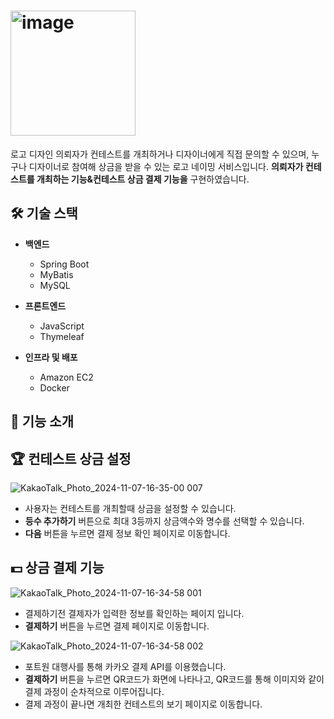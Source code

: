 # <img width="200" alt="image" src="https://github.com/user-attachments/assets/cb614de8-b69b-4e70-b68f-a9be8f2709c6">

로고 디자인 의뢰자가 컨테스트를 개최하거나 디자이너에게 직접 문의할 수 있으며, 누구나 디자이너로 참여해 상금을 받을 수 있는 로고 네이밍 서비스입니다. **의뢰자가 컨테스트를 개최하는 기능&컨테스트 상금 결제 기능을** 구현하였습니다. 

## 🛠️ 기술 스택

- **백엔드**
  - Spring Boot
  - MyBatis
  - MySQL

- **프론트엔드**
  - JavaScript
  - Thymeleaf

- **인프라 및 배포**
  - Amazon EC2
  - Docker

## 🚀 기능 소개


## 🏆 컨테스트 상금 설정

![KakaoTalk_Photo_2024-11-07-16-35-00 007](https://github.com/user-attachments/assets/d4a8af3a-3f2a-4fbd-98f7-b95d5c2b3cfe)

- 사용자는 컨테스트를 개최할때 상금을 설정할 수 있습니다.
- **등수 추가하기** 버튼으로 최대 3등까지 상금액수와 명수를 선택할 수 있습니다.
- **다음** 버튼을 누르면 결제 정보 확인 페이지로 이동합니다.


## 💵 상금 결제 기능

![KakaoTalk_Photo_2024-11-07-16-34-58 001](https://github.com/user-attachments/assets/f21cd4ba-8e5a-41b7-af92-442166edfa0b)

- 결제하기전 결제자가 입력한 정보를 확인하는 페이지 입니다.
- **결제하기** 버튼을 누르면 결제 페이지로 이동합니다.

![KakaoTalk_Photo_2024-11-07-16-34-58 002](https://github.com/user-attachments/assets/3db9c5c5-b85d-4af4-b513-823dd0a7b527)

- 포트원 대행사를 통해 카카오 결제 API를 이용했습니다.
- **결제하기** 버튼을 누르면 QR코드가 화면에 나타나고, QR코드를 통해 이미지와 같이 결제 과정이 순차적으로 이루어집니다.
- 결제 과정이 끝나면 개최한 컨테스트의 보기 페이지로 이동합니다.
